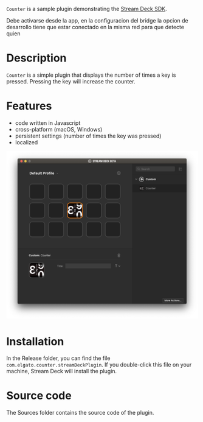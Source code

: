 
`Counter` is a sample plugin demonstrating the [Stream Deck SDK](https://developer.elgato.com/documentation/stream-deck/).

Debe activarse desde la app, en la configuracion del bridge la opcion de desarrollo
tiene que estar conectado en la misma red para que detecte quien

# Description

`Counter` is a simple plugin that displays the number of times a key is pressed. Pressing the key will increase the counter.


# Features

- code written in Javascript
- cross-platform (macOS, Windows)
- persistent settings (number of times the key was pressed)
- localized

![](screenshot.png)


# Installation

In the Release folder, you can find the file `com.elgato.counter.streamDeckPlugin`. If you double-click this file on your machine, Stream Deck will install the plugin.


# Source code

The Sources folder contains the source code of the plugin.
